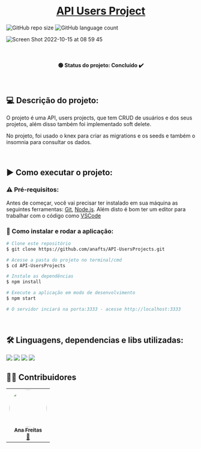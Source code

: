 <h1 align="center"><a href="#" alt="API project"> API Users Project </a></h1>

![GitHub repo size](https://img.shields.io/github/repo-size/anafts/API-UsersProjects?style=for-the-badge)
![GitHub language count](https://img.shields.io/github/languages/count/anafts/API-UsersProjects?style=for-the-badge)

![Screen Shot 2022-10-15 at 08 59 45](https://user-images.githubusercontent.com/106173948/195985282-c2d7bb58-596c-4029-a97e-0d480b79dc40.png)

<br><h4 align="center"> 🟢 Status do projeto:  Concluído ✔️   </h4> <br>


## 💻 Descrição do projeto:

O projeto é uma API, users projects, que tem CRUD de usuários e dos seus projetos, além disso também foi implementado soft delete. 

No projeto, foi usado o knex para criar as migrations e os seeds e também o insomnia para consultar os dados.

<br> 

 
## ▶️ Como executar o projeto:


### ⚠️ Pré-requisitos:

Antes de começar, você vai precisar ter instalado em sua máquina as seguintes ferramentas:
[Git](https://git-scm.com), [Node.js](https://nodejs.org/en/). 
Além disto é bom ter um editor para trabalhar com o código como [VSCode](https://code.visualstudio.com/)

### 🔧 Como instalar e rodar a aplicação:

```bash
# Clone este repositório
$ git clone https://github.com/anafts/API-UsersProjects.git

# Acesse a pasta do projeto no terminal/cmd
$ cd API-UsersProjects

# Instale as dependências
$ npm install

# Execute a aplicação em modo de desenvolvimento
$ npm start

# O servidor inciará na porta:3333 - acesse http://localhost:3333 

```
<br>

## 🛠️ Linguagens, dependencias e libs utilizadas:

<img src="https://img.shields.io/badge/JavaScript-F7DF1E?style=for-the-badge&logo=javascript&logoColor=black">
<img src="https://img.shields.io/badge/Node.js-43853D?style=for-the-badge&logo=node.js&logoColor=white">
<img src="https://img.shields.io/badge/Express.js-404D59?style=for-the-badge">
<img src="https://img.shields.io/badge/PostgreSQL-316192?style=for-the-badge&logo=postgresql&logoColor=white">

<br>

## 👨‍💻 Contribuidores

<table>
  <tr>
    <td align="center"><a href="https://www.linkedin.com/in/ana-freitas-794b3523b/"><img style="border-radius: 50%;" src="https://media-exp1.licdn.com/dms/image/C4D03AQFem7hXmrlFXQ/profile-displayphoto-shrink_200_200/0/1663376263677?e=1669248000&v=beta&t=tfk3TrGtt0DOhKn4G06hfo7gfEWsd6UnJ2qysZNaxI4" width="100px;" alt=""/><br /><sub><b>Ana Freitas</b></sub></a><br /><a href="https://github.com/anafts">🦉</a></td>
  </tr>
</table>
